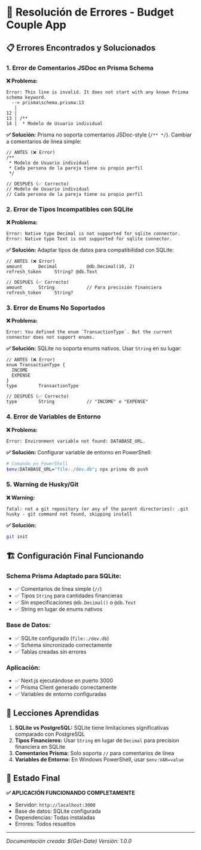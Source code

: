 # 🔧 Resolución de Errores - Budget Couple App

## 📋 **Errores Encontrados y Solucionados**

### 1. **Error de Comentarios JSDoc en Prisma Schema**

**❌ Problema:**
```
Error: This line is invalid. It does not start with any known Prisma schema keyword.
  --> prisma\schema.prisma:13
   |
12 |
13 | /**
14 |  * Modelo de Usuario individual
```

**✅ Solución:**
Prisma no soporta comentarios JSDoc-style (`/** */`). Cambiar a comentarios de línea simple:

```prisma
// ANTES (❌ Error)
/**
 * Modelo de Usuario individual
 * Cada persona de la pareja tiene su propio perfil
 */

// DESPUÉS (✅ Correcto)
// Modelo de Usuario individual
// Cada persona de la pareja tiene su propio perfil
```

### 2. **Error de Tipos Incompatibles con SQLite**

**❌ Problema:**
```
Error: Native type Decimal is not supported for sqlite connector.
Error: Native type Text is not supported for sqlite connector.
```

**✅ Solución:**
Adaptar tipos de datos para compatibilidad con SQLite:

```prisma
// ANTES (❌ Error)
amount      Decimal           @db.Decimal(10, 2)
refresh_token     String? @db.Text

// DESPUÉS (✅ Correcto)
amount      String            // Para precisión financiera
refresh_token     String?
```

### 3. **Error de Enums No Soportados**

**❌ Problema:**
```
Error: You defined the enum `TransactionType`. But the current connector does not support enums.
```

**✅ Solución:**
SQLite no soporta enums nativos. Usar `String` en su lugar:

```prisma
// ANTES (❌ Error)
enum TransactionType {
  INCOME
  EXPENSE
}
type        TransactionType

// DESPUÉS (✅ Correcto)
type        String            // "INCOME" o "EXPENSE"
```

### 4. **Error de Variables de Entorno**

**❌ Problema:**
```
Error: Environment variable not found: DATABASE_URL.
```

**✅ Solución:**
Configurar variable de entorno en PowerShell:

```bash
# Comando en PowerShell
$env:DATABASE_URL="file:./dev.db"; npx prisma db push
```

### 5. **Warning de Husky/Git**

**❌ Warning:**
```
fatal: not a git repository (or any of the parent directories): .git
husky - git command not found, skipping install
```

**✅ Solución:**
```bash
git init
```

## 🏗️ **Configuración Final Funcionando**

### **Schema Prisma Adaptado para SQLite:**
- ✅ Comentarios de línea simple (`//`)
- ✅ Tipos `String` para cantidades financieras
- ✅ Sin especificaciones `@db.Decimal()` o `@db.Text`
- ✅ String en lugar de enums nativos

### **Base de Datos:**
- ✅ SQLite configurado (`file:./dev.db`)
- ✅ Schema sincronizado correctamente
- ✅ Tablas creadas sin errores

### **Aplicación:**
- ✅ Next.js ejecutándose en puerto 3000
- ✅ Prisma Client generado correctamente
- ✅ Variables de entorno configuradas

## 📝 **Lecciones Aprendidas**

1. **SQLite vs PostgreSQL:** SQLite tiene limitaciones significativas comparado con PostgreSQL
2. **Tipos Financieros:** Usar `String` en lugar de `Decimal` para precision financiera en SQLite
3. **Comentarios Prisma:** Solo soporta `//` para comentarios de línea
4. **Variables de Entorno:** En Windows PowerShell, usar `$env:VAR=value`

## 🚀 **Estado Final**

**✅ APLICACIÓN FUNCIONANDO COMPLETAMENTE**
- Servidor: `http://localhost:3000`
- Base de datos: SQLite configurada
- Dependencias: Todas instaladas
- Errores: Todos resueltos

---

*Documentación creada: $(Get-Date)*
*Versión: 1.0.0* 